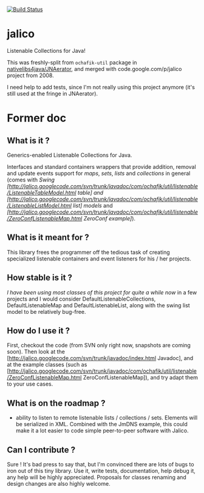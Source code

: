 [![Build Status](https://travis-ci.org/ochafik/jalico.svg?branch=master)](https://travis-ci.org/ochafik/jalico)

# jalico

Listenable Collections for Java!

This was freshly-split from `ochafik-util` package in [nativelibs4java/JNAerator](http://github.com/nativelibs4java/JNAerator), and merged with code.google.com/p/jalico project from 2008.

I need help to add tests, since I'm not really using this project anymore (it's still used at the fringe in JNAerator).

# Former doc

## What is it ?

Generics-enabled Listenable Collections for Java. 

Interfaces and standard containers wrappers that provide addition, removal and update events support for *maps*, *sets*, *lists* and *collections* in general (comes with *Swing [http://jalico.googlecode.com/svn/trunk/javadoc/com/ochafik/util/listenable/ListenableTableModel.html table] and [http://jalico.googlecode.com/svn/trunk/javadoc/com/ochafik/util/listenable/ListenableListModel.html list] models* and *[http://jalico.googlecode.com/svn/trunk/javadoc/com/ochafik/util/listenable/ZeroConfListenableMap.html ZeroConf example]*).

## What is it meant for ?

This library frees the programmer off the tedious task of creating specialized listenable containers and event listeners for his / her projects.

## How stable is it ?

*I have been using most classes of this project for quite a while now* in a few projects and I would consider DefaultListenableCollections, DefaultListenableMap and DefaultListenableList, along with the swing list model to be relatively bug-free.

## How do I use it ?

First, checkout the code (from SVN only right now, snapshots are coming soon).
Then look at the [http://jalico.googlecode.com/svn/trunk/javadoc/index.html Javadoc], and at the example classes (such as [http://jalico.googlecode.com/svn/trunk/javadoc/com/ochafik/util/listenable/ZeroConfListenableMap.html ZeroConfListenableMap]), and try adapt them to your use cases.

## What is on the roadmap ?

- ability to listen to remote listenable lists / collections / sets. Elements will be serialized in XML. Combined with the JmDNS example, this could make it a lot easier to code simple peer-to-peer software with Jalico.

## Can I contribute ?

Sure ! 
It's bad press to say that, but I'm convinced there are lots of bugs to iron out of this tiny library.
Use it, write tests, documentation, help debug it, any help will be highly appreciated. 
Proposals for classes renaming and design changes are also highly welcome.

